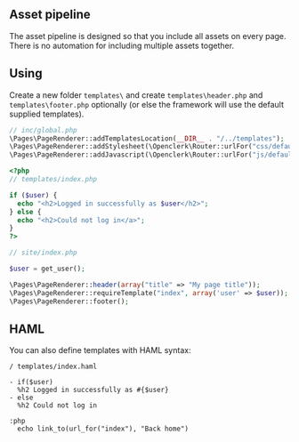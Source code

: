 ## Asset pipeline

The asset pipeline is designed so that you include all assets on every page.
There is no automation for including multiple assets together.

## Using

Create a new folder `templates\` and create `templates\header.php` and `templates\footer.php` optionally
(or else the framework will use the default supplied templates).

```php
// inc/global.php
\Pages\PageRenderer::addTemplatesLocation(__DIR__ . "/../templates");
\Pages\PageRenderer::addStylesheet(\Openclerk\Router::urlFor("css/default.css"));
\Pages\PageRenderer::addJavascript(\Openclerk\Router::urlFor("js/default.js"));
```

```php
<?php
// templates/index.php

if ($user) {
  echo "<h2>Logged in successfully as $user</h2>";
} else {
  echo "<h2>Could not log in</a>";
}
?>
```

```php
// site/index.php

$user = get_user();

\Pages\PageRenderer::header(array("title" => "My page title"));
\Pages\PageRenderer::requireTemplate("index", array('user' => $user));
\Pages\PageRenderer::footer();
```

## HAML

You can also define templates with HAML syntax:

```haml
/ templates/index.haml

- if($user)
  %h2 Logged in successfully as #{$user}
- else
  %h2 Could not log in

:php
  echo link_to(url_for("index"), "Back home")
```
